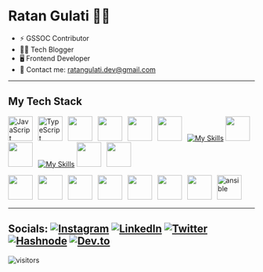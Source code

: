 
<h1> Ratan Gulati 👋🏻 </h1>


- ⚡️ GSSOC Contributor
- 👨‍💻 Tech Blogger
- 🖥️ Frontend Developer
- 📧 Contact me: ratangulati.dev@gmail.com

---

## **My Tech Stack**

<!--
[![My Skills](https://skillicons.dev/icons?i=java,js,ts,html,css)](https://skillicons.dev)
[![My Skills](https://skillicons.dev/icons?i=bootstrap,tailwind,react,nodejs,express,nextjs,)](https://skillicons.dev)
[![My Skills](https://skillicons.dev/icons?i=mongodb,prisma,postgres,cloudflare,postman)](https://skillicons.dev)
[![My Skills](https://skillicons.dev/icons?i=aws,bash,docker,jenkins,kubernetes,grafana,prometheus,terraform,ansible)](https://skillicons.dev)
[![My Skills](https://skillicons.dev/icons?i=git,github,githubactions,)](https://skillicons.dev)
-->

<img height="50" src="https://cdn.jsdelivr.net/gh/devicons/devicon/icons/javascript/javascript-original.svg" alt="JavaScript" />&ensp;
<img height="50" src="https://cdn.jsdelivr.net/gh/devicons/devicon/icons/typescript/typescript-original.svg" alt="TypeScript" />&ensp;
<img height="50" src="https://cdn.jsdelivr.net/gh/devicons/devicon/icons/java/java-original.svg" />&ensp;
<img height="50" src="https://cdn.jsdelivr.net/gh/devicons/devicon@latest/icons/tailwindcss/tailwindcss-original.svg" />&ensp;
<img height="50" src="https://cdn.jsdelivr.net/gh/devicons/devicon/icons/react/react-original.svg" />&ensp;
<img height="50" src="https://cdn.jsdelivr.net/gh/devicons/devicon@latest/icons/nodejs/nodejs-original-wordmark.svg" />&ensp;
[![My Skills](https://skillicons.dev/icons?i=express)](https://skillicons.dev)
<img height="50" src="https://cdn.jsdelivr.net/gh/devicons/devicon@latest/icons/mongodb/mongodb-original.svg" />&ensp;
<img height="50" src="https://cdn.jsdelivr.net/gh/devicons/devicon@latest/icons/postgresql/postgresql-original.svg" />&ensp;
[![My Skills](https://skillicons.dev/icons?i=prisma)](https://skillicons.dev)
<img height="50" src="https://cdn.jsdelivr.net/gh/devicons/devicon@latest/icons/postman/postman-original.svg" />&ensp;
<img height="50" src="https://cdn.jsdelivr.net/gh/devicons/devicon@latest/icons/cloudflare/cloudflare-original.svg" />&ensp;

<img height="50" src="https://cdn.jsdelivr.net/gh/devicons/devicon@latest/icons/amazonwebservices/amazonwebservices-original-wordmark.svg" />&ensp;
<img height="50" src="https://cdn.jsdelivr.net/gh/devicons/devicon@latest/icons/docker/docker-original.svg" />&ensp;
<img height="50" src="https://cdn.jsdelivr.net/gh/devicons/devicon@latest/icons/jenkins/jenkins-original.svg" />&ensp;
<img height="50" src="https://cdn.jsdelivr.net/gh/devicons/devicon@latest/icons/kubernetes/kubernetes-original.svg" />&ensp;
<img height="50" src="https://cdn.jsdelivr.net/gh/devicons/devicon@latest/icons/grafana/grafana-original.svg" />&ensp;
<img height="50" src="https://cdn.jsdelivr.net/gh/devicons/devicon@latest/icons/prometheus/prometheus-original.svg" />&ensp;
<img height="50" src="https://cdn.jsdelivr.net/gh/devicons/devicon@latest/icons/terraform/terraform-original.svg" />&ensp;
<img height="50" src="https://cdn.jsdelivr.net/gh/devicons/devicon@latest/icons/ansible/ansible-original.svg" alt="ansible" />&ensp;
          
---

## Socials: [![Instagram](https://img.shields.io/badge/Instagram-%23E4405F.svg?logo=Instagram&logoColor=white)](https://www.instagram.com/ratangulati.dev/) [![LinkedIn](https://img.shields.io/badge/LinkedIn-%230077B5.svg?logo=linkedin&logoColor=white)](https://www.linkedin.com/in/ratangulati/) [![Twitter](https://img.shields.io/badge/Twitter-%231DA1F2.svg?logo=Twitter&logoColor=white)](https://twitter.com/ratanstwt) [![Hashnode](http://img.shields.io/badge/-Hashnode-2962ff?style=flat&logo=hashnode&logoColor=white)](https://ratangulati.hashnode.dev/) [![Dev.to](https://img.shields.io/badge/dev.to-0A0A0A?style=for-the-badge&logo=devdotto&logoColor=white)](https://dev.to/ratangulati)


<!--
<a href="https://twitter.com/ratanstwt" target="_blank" rel="noreferrer"><img
src="https://img.shields.io/twitter/follow/ratanstwt?logo=twitter&style=for-the-badge&color=0891b2&labelColor=1c1917"
 /></a>
 <a href="https://github.com/Ratangulati?tab=overview&from=2023-02-01&to=2023-02-02" target="_blank" rel="noreferrer"><img
src="https://img.shields.io/github/followers/Ratangulati?logo=github&style=for-the-badge&color=0891b2&labelColor=1c1917" /></a> 
-->
 
![visitors](https://visitor-badge.laobi.icu/badge?page_id=Ratangulati)

<!-- 
<details> 

<summary><h2>My GitHub Stats</h2></summary>

<div align = "center">

<h2>My GitHub Stats<img src="https://github.githubassets.com/images/spinners/octocat-spinner-64.gif"/></h2>

</div>


<div align="center">
<table>
<tr>
<td width="45%">
<a href="https://github.com/Ratangulati?tab=overview&from=2023-02-01&to=2023-02-02"><img src="https://github-readme-stats.vercel.app/api?username=Ratangulati&show_icons=true&hide=&count_private=true&title_color=0891b2&text_color=ffffff&icon_color=0891b2&bg_color=1c1917&hide_border=true&show_icons=true" alt="Ratangulati's GitHub stats" /></a> 

</td>
<td width="45%">
 <a href="https://github.com/Ratangulati?tab=overview&from=2023-02-01&to=2023-02-02"><img src="https://github-readme-streak-stats.herokuapp.com/?user=Ratangulati&stroke=ffffff&background=1c1917&ring=0891b2&fire=0891b2&currStreakNum=ffffff&currStreakLabel=0891b2&sideNums=ffffff&sideLabels=ffffff&dates=ffffff&hide_border=true" /></a>
 
</table>


</div>
</td>
</tr>

[![Ratan's github activity graph](https://github-readme-activity-graph.vercel.app/graph?username=Ratangulati)](https://github.com/ashutosh00710/github-readme-activity-graph)

</details>

-->
